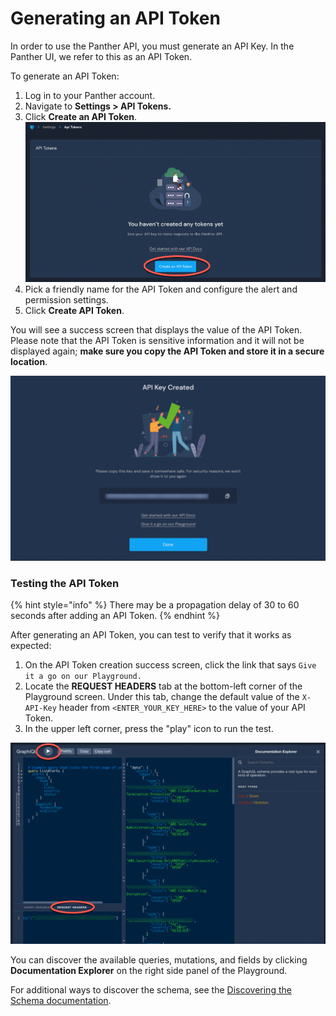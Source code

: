 # Generating an API Token

In order to use the Panther API, you must generate an API Key. In the Panther UI, we refer to this as an API Token.&#x20;



To generate an API Token:

1. Log in to your Panther account.
2. Navigate to **Settings > API Tokens.**
3. Click **Create an API Token**.\
   ![](../.gitbook/assets/create-api-token.png)
4. Pick a friendly name for the API Token and configure the alert and permission settings.
5. Click **Create API Token**.&#x20;

You will see a success screen that displays the value of the API Token. Please note that the API Token is sensitive information and it will not be displayed again; **make sure you copy the API Token and store it in a secure location**.

![](../.gitbook/assets/api-token-success.png)

### Testing the API Token

{% hint style="info" %}
There may be a propagation delay of 30 to 60 seconds after adding an API Token.&#x20;
{% endhint %}

After generating an API Token, you can test to verify that it works as expected:

1. On the API Token creation success screen, click the link that says `Give it a go on our Playground.`
2. Locate the **REQUEST HEADERS** tab at the bottom-left corner of the Playground screen. Under this tab, change the default value of the `X-API-Key` header from `<ENTER_YOUR_KEY_HERE>` to the value of your API Token.
3. In the upper left corner, press the "play" icon to run the test.

![](../.gitbook/assets/api-playground-test.png)

You can discover the available queries, mutations, and fields by clicking **Documentation Explorer** on the right side panel of the Playground.&#x20;

For additional ways to discover the schema, see the [Discovering the Schema documentation](https://docs.runpanther.io/api-beta/discovering-the-schema).
